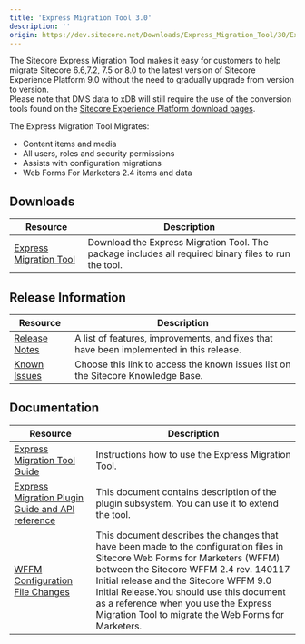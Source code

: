 ```yaml
---
title: 'Express Migration Tool 3.0'
description: ''
origin: https://dev.sitecore.net/Downloads/Express_Migration_Tool/30/Express_Migration_Tool_30_Initial_Release.aspx
---
```


The Sitecore Express Migration Tool makes it easy for customers to help migrate Sitecore 6.6,7.2, 7.5 or 8.0 to the latest version of Sitecore Experience Platform 9.0 without the need to gradually upgrade from version to version.  
Please note that DMS data to xDB will still require the use of the conversion tools found on the [Sitecore Experience Platform download pages](/downloads/Sitecore_Experience_Platform).

The Express Migration Tool Migrates:

- Content items and media
- All users, roles and security permissions
- Assists with configuration migrations
- Web Forms For Marketers 2.4 items and data

## Downloads

| Resource                                                                                                                                                                                                                        | Description                                                                                          |
| ------------------------------------------------------------------------------------------------------------------------------------------------------------------------------------------------------------------------------- | ---------------------------------------------------------------------------------------------------- |
| [Express Migration Tool](https://scdp.blob.core.windows.net/downloads/Express%20Migration%20Tool/30/Express%20Migration%20Tool%2030%20Initial%20Release/Secure/Sitecore%20Express%20Migration%20Tool%203.0%20rev.%20171011.zip) | Download the Express Migration Tool. The package includes all required binary files to run the tool. |

## Release Information

| Resource                                                                                                      | Description                                                                             |
| ------------------------------------------------------------------------------------------------------------- | --------------------------------------------------------------------------------------- |
| [Release Notes](/downloads/Express_Migration_Tool/30/Express_Migration_Tool_30_Initial_Release/Release_Notes) | A list of features, improvements, and fixes that have been implemented in this release. |
| [Known Issues](https://kb.sitecore.net/articles/583017)                                                       | Choose this link to access the known issues list on the Sitecore Knowledge Base.        |

## Documentation

| Resource                                                                                                                                                                                                                                 | Description                                                                                                                                                                                                                                                                                                                                                   |
| ---------------------------------------------------------------------------------------------------------------------------------------------------------------------------------------------------------------------------------------- | ------------------------------------------------------------------------------------------------------------------------------------------------------------------------------------------------------------------------------------------------------------------------------------------------------------------------------------------------------------- |
| [Express Migration Tool Guide](https://scdp.blob.core.windows.net/downloads/Express%20Migration%20Tool/30/Express%20Migration%20Tool%2030%20Initial%20Release/Secure/Express-Migration-Tool-30-Guide.pdf)                                | Instructions how to use the Express Migration Tool.                                                                                                                                                                                                                                                                                                           |
| [Express Migration Plugin Guide and API reference](https://scdp.blob.core.windows.net/downloads/Express%20Migration%20Tool/30/Express%20Migration%20Tool%2030%20Initial%20Release/Secure/Sitecore-Express-Migration-30-Plugin-Guide.pdf) | This document contains description of the plugin subsystem. You can use it to extend the tool.                                                                                                                                                                                                                                                                |
| [WFFM Configuration File Changes](https://scdp.blob.core.windows.net/downloads/Express%20Migration%20Tool/30/Express%20Migration%20Tool%2030%20Initial%20Release/Secure/ConfigFileChangesDOC_90.pdf)                                     | This document describes the changes that have been made to the configuration files in Sitecore Web Forms for Marketers (WFFM) between the Sitecore WFFM 2.4 rev. 140117 Initial release and the Sitecore WFFM 9.0 Initial Release.You should use this document as a reference when you use the Express Migration Tool to migrate the Web Forms for Marketers. |
